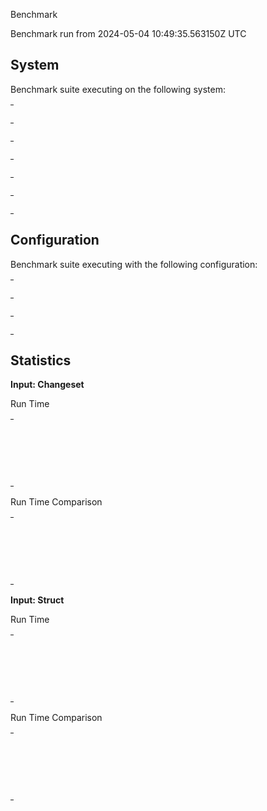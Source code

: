 Benchmark

Benchmark run from 2024-05-04 10:49:35.563150Z UTC

## System

Benchmark suite executing on the following system:

<table style="width: 1%">
  <tr>
    <th style="width: 1%; white-space: nowrap">Operating System</th>
    <td>macOS</td>
  </tr><tr>
    <th style="white-space: nowrap">CPU Information</th>
    <td style="white-space: nowrap">Apple M3 Max</td>
  </tr><tr>
    <th style="white-space: nowrap">Number of Available Cores</th>
    <td style="white-space: nowrap">16</td>
  </tr><tr>
    <th style="white-space: nowrap">Available Memory</th>
    <td style="white-space: nowrap">128 GB</td>
  </tr><tr>
    <th style="white-space: nowrap">Elixir Version</th>
    <td style="white-space: nowrap">1.16.2</td>
  </tr><tr>
    <th style="white-space: nowrap">Erlang Version</th>
    <td style="white-space: nowrap">26.2.4</td>
  </tr>
</table>

## Configuration

Benchmark suite executing with the following configuration:

<table style="width: 1%">
  <tr>
    <th style="width: 1%">:time</th>
    <td style="white-space: nowrap">5 s</td>
  </tr><tr>
    <th>:parallel</th>
    <td style="white-space: nowrap">1</td>
  </tr><tr>
    <th>:warmup</th>
    <td style="white-space: nowrap">2 s</td>
  </tr>
</table>

## Statistics



__Input: Changeset__

Run Time

<table style="width: 1%">
  <tr>
    <th>Name</th>
    <th style="text-align: right">IPS</th>
    <th style="text-align: right">Average</th>
    <th style="text-align: right">Devitation</th>
    <th style="text-align: right">Median</th>
    <th style="text-align: right">99th&nbsp;%</th>
  </tr>

  <tr>
    <td style="white-space: nowrap">SQLite3 Insert</td>
    <td style="white-space: nowrap; text-align: right">26.72 K</td>
    <td style="white-space: nowrap; text-align: right">37.42 &micro;s</td>
    <td style="white-space: nowrap; text-align: right">&plusmn;89.66%</td>
    <td style="white-space: nowrap; text-align: right">32.88 &micro;s</td>
    <td style="white-space: nowrap; text-align: right">74.21 &micro;s</td>
  </tr>

  <tr>
    <td style="white-space: nowrap">Pg Insert</td>
    <td style="white-space: nowrap; text-align: right">9.65 K</td>
    <td style="white-space: nowrap; text-align: right">103.63 &micro;s</td>
    <td style="white-space: nowrap; text-align: right">&plusmn;68.38%</td>
    <td style="white-space: nowrap; text-align: right">102.75 &micro;s</td>
    <td style="white-space: nowrap; text-align: right">177.39 &micro;s</td>
  </tr>

  <tr>
    <td style="white-space: nowrap">MyXQL Insert</td>
    <td style="white-space: nowrap; text-align: right">5.49 K</td>
    <td style="white-space: nowrap; text-align: right">182.25 &micro;s</td>
    <td style="white-space: nowrap; text-align: right">&plusmn;49.23%</td>
    <td style="white-space: nowrap; text-align: right">182.33 &micro;s</td>
    <td style="white-space: nowrap; text-align: right">233.08 &micro;s</td>
  </tr>

</table>


Run Time Comparison

<table style="width: 1%">
  <tr>
    <th>Name</th>
    <th style="text-align: right">IPS</th>
    <th style="text-align: right">Slower</th>
  <tr>
    <td style="white-space: nowrap">SQLite3 Insert</td>
    <td style="white-space: nowrap;text-align: right">26.72 K</td>
    <td>&nbsp;</td>
  </tr>

  <tr>
    <td style="white-space: nowrap">Pg Insert</td>
    <td style="white-space: nowrap; text-align: right">9.65 K</td>
    <td style="white-space: nowrap; text-align: right">2.77x</td>
  </tr>

  <tr>
    <td style="white-space: nowrap">MyXQL Insert</td>
    <td style="white-space: nowrap; text-align: right">5.49 K</td>
    <td style="white-space: nowrap; text-align: right">4.87x</td>
  </tr>

</table>




__Input: Struct__

Run Time

<table style="width: 1%">
  <tr>
    <th>Name</th>
    <th style="text-align: right">IPS</th>
    <th style="text-align: right">Average</th>
    <th style="text-align: right">Devitation</th>
    <th style="text-align: right">Median</th>
    <th style="text-align: right">99th&nbsp;%</th>
  </tr>

  <tr>
    <td style="white-space: nowrap">SQLite3 Insert</td>
    <td style="white-space: nowrap; text-align: right">26.71 K</td>
    <td style="white-space: nowrap; text-align: right">37.44 &micro;s</td>
    <td style="white-space: nowrap; text-align: right">&plusmn;87.15%</td>
    <td style="white-space: nowrap; text-align: right">32.92 &micro;s</td>
    <td style="white-space: nowrap; text-align: right">70.50 &micro;s</td>
  </tr>

  <tr>
    <td style="white-space: nowrap">Pg Insert</td>
    <td style="white-space: nowrap; text-align: right">9.34 K</td>
    <td style="white-space: nowrap; text-align: right">107.08 &micro;s</td>
    <td style="white-space: nowrap; text-align: right">&plusmn;13.80%</td>
    <td style="white-space: nowrap; text-align: right">106.87 &micro;s</td>
    <td style="white-space: nowrap; text-align: right">132.46 &micro;s</td>
  </tr>

  <tr>
    <td style="white-space: nowrap">MyXQL Insert</td>
    <td style="white-space: nowrap; text-align: right">5.67 K</td>
    <td style="white-space: nowrap; text-align: right">176.45 &micro;s</td>
    <td style="white-space: nowrap; text-align: right">&plusmn;70.69%</td>
    <td style="white-space: nowrap; text-align: right">176.79 &micro;s</td>
    <td style="white-space: nowrap; text-align: right">234.70 &micro;s</td>
  </tr>

</table>


Run Time Comparison

<table style="width: 1%">
  <tr>
    <th>Name</th>
    <th style="text-align: right">IPS</th>
    <th style="text-align: right">Slower</th>
  <tr>
    <td style="white-space: nowrap">SQLite3 Insert</td>
    <td style="white-space: nowrap;text-align: right">26.71 K</td>
    <td>&nbsp;</td>
  </tr>

  <tr>
    <td style="white-space: nowrap">Pg Insert</td>
    <td style="white-space: nowrap; text-align: right">9.34 K</td>
    <td style="white-space: nowrap; text-align: right">2.86x</td>
  </tr>

  <tr>
    <td style="white-space: nowrap">MyXQL Insert</td>
    <td style="white-space: nowrap; text-align: right">5.67 K</td>
    <td style="white-space: nowrap; text-align: right">4.71x</td>
  </tr>

</table>